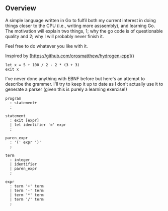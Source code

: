 ## Overview

A simple language written in Go to fulfil both my current interest in doing things closer to the CPU (i.e., writing more asssembly), and learning Go. The motivation will explain two things, 1; why the go code is of questionable quality and 2; why I will probably never finish it.

Feel free to do whatever you like with it.

Inspired by [https://github.com/orosmatthew/hydrogen-cpp]()

```
let x = 5 + 100 / 2 - 2 * (3 + 3)  
exit x
```

I've never done anything with EBNF before but here's an attempt to describe the grammer. I'll try to keep it up to date as I don't actually use it to generate a parser (given this is purely a learning exercise!)

``` ebnf
program
  : statement+
  ;

statement
  : exit [expr]
  | let identifier '=' expr
  ;

paren_expr
  : '(' expr ')'
  ;

term
  : integer
  | identifier
  | paren_expr
  ;

expr
  : term '+' term
  | term '-' term
  | term '*' term
  | term '/' term
  ;

```
